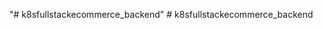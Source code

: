 "# k8sfullstackecommerce_backend" 
#   k 8 s f u l l s t a c k e c o m m e r c e _ b a c k e n d  
 